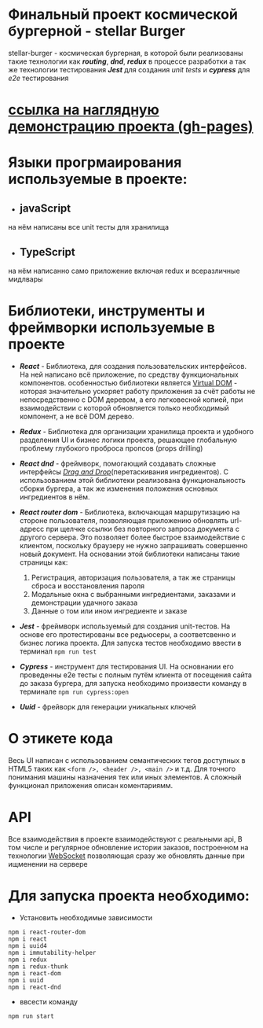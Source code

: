 # Финальный проект космической бургерной - stellar Burger
 stellar-burger - космическая бургерная, в которой были реализованы такие технологии как ***routing***, ***dnd***, ***redux*** в процессе разработки а так же технологии тестирования ***Jest*** для создания *unit tests* и ***cypress*** для *e2e* тестирования

# [ссылка на наглядную демонстрацию проекта (gh-pages)](https://gutardanya.github.io/react-stellar-burger/)
# Языки прогрмаирования используемые в проекте:
 + ## javaScript
  на нём написаны все unit тесты для хранилища
 + ## TypeScript
 на нём написанно само приложение включая redux и всеразличные мидлвары
  # Библиотеки, инструменты и фреймворки используемые в проекте
+ ***React*** - Библиотека, для создания пользовательских интерфейсов. На ней написано всё приложение, по средству функциональных компонентов. особенностью библиотеки является [ Virtual DOM](https://habr.com/ru/articles/256965/) - которая значительно ускоряет работу приложения за счёт работы не непосредственно с DOM деревом, а его легковесной копией, при взаимодействии с которой обновляется только необходимый компонент, а не всё DOM дерево.
  
+ ***Redux*** - Библиотека для организации хранилища проекта и удобного разделения UI и бизнес логики проекта, решающее глобальную проблему глубокого проброса пропсов (props drilling)

+ ***React dnd*** - фреймворк, помогающий создавать сложные интерфейсы *[Drag and Drop](https://ru.wikipedia.org/wiki/Drag-and-drop)*(перетаскивания ингредиентов). С использованием этой библиотеки реализована функциональность сборки бургера, а так же изменения положения основных ингредиентов в нём.

+ ***React router dom*** - Библиотека, включающая маршрутизацию на стороне пользователя, позволяющая приложению обновлять url-адресс при щелчке ссылки без повторного запроса документа с другого сервера. Это позволяет более быстрое взаимодействие с клиентом, поскольку браузеру не нужно запрашивать совершенно новый документ. На основании этой библиотеки написаны такие страницы как: 
  1) Регистрация, авторизация пользователя, а так же страницы сброса и восстановления пароля
  2) Модальные окна с выбранными ингредиентами, заказами и демонстрации удачного заказа
  3) Данные о том или ином ингредиенте и заказе

+ ***Jest*** - фреймворк используемый для создания unit-тестов. На основе его протестированы все редьюсеры, а соответсвенно и бизнес логика проекта. Для запуска тестов необходимо ввести в терминал ```npm run test```

+ ***Cypress*** - инструмент для тестирования UI. На основнании его проведенны e2e тесты с полным путём клиента от посещения сайта до заказа бургера, для запуска необходимо произвести команду в терминале ```npm run cypress:open```

+ ***Uuid*** - фрейворк для генерации уникальных ключей

# О этикете кода

Весь UI написан с использованием семантических тегов доступных в HTML5 таких как ```<form />, <header />, <main />``` и т.д. Для точного понимания машины назначения тех или иных элементов. А сложный функционал приложения описан коментариямм.

# API

Все взаимодействия в проекте взаимодействуют с реальными api, В том числе и регулярное обновление истории заказов, построенном на технологии [WebSocket](https://ru.hexlet.io/blog/posts/chto-takoe-websocket-i-kak-oni-voobsche-rabotayut) позволяющая сразу же обновлять данные при ищменении на сервере

# Для запуска проекта необходимо:
* Установить необходимые зависимости
```
npm i react-router-dom
npm i react
npm i uuid4
npm i immutability-helper
npm i redux
npm i redux-thunk
npm i react-dom
npm i uuid
npm i react-dnd
```
* ввсести команду 
```
npm run start
```
